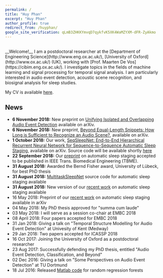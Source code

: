 ```yaml
---
permalink: /
title: "Huy Phan"
excerpt: "Huy Phan"
author_profile: true
redirect_from: /huyphan/
google_site_verification: qLmB3ZHKKYmvqD7qykfvK5XK4WaMZYXM-dFR-ZyAkmo
---
```


<br/>
__Welcome!__ I am a postdoctoral researcher at the [Department of Engineering Science](http://www.eng.ox.ac.uk/), [University of Oxford](http://www.ox.ac.uk/) (UK), working with [Prof. Maarten De Vos](https://cibim.eng.ox.ac.uk/). 
<!---I defended my Ph.D. (Dr.-Ing. in German system) thesis at the [Institute for Signal Processing](https://www.isip.uni-luebeck.de/), [University of Lübeck](https://www.uni-luebeck.de/) (Germany), working with [Prof. Alfred Mertins](https://www.isip.uni-luebeck.de/people/alfred-mertins.html). The thesis was awarded the grade "summa cum laude" and the [Bernd Fischer award](https://www.uni-luebeck.de/en/graduation/graduate-service/doctoral-awards/professor-bernd-fischer-preis-mint.html) for the best PhD thesis. I received my M.Eng. (by research) in Computer Engineering from the [School of Computer Engineering](http://scse.ntu.edu.sg/), [Nanyang Technological University](http://ntu.edu.sg/) (Singapore) and my B.Sc. in Computer Science from the [University of Science at Ho Chi Minh City](http://web.hcmus.edu.vn/en/) (Vietnam).-->
I investigate topics in the fields of machine learning and signal processing for temporal signal analysis. I am particularly interested in audio event detection, acoustic scene recognition, and biosignal analysis for sleep studies.
<!---
My research interests include machine learning and signal processing with applications in environmental sound analysis and healthcare.
-->

My CV is available [here](https://www.dropbox.com/s/g4ub8vbslvb3zfc/CV_Huy.pdf?dl=1).

News
---
* **6 November 2018:** New preprint on [Unifying Isolated and Overlapping Audio Event Detection](https://arxiv.org/pdf/1811.01092) available on arXiv.
* **6 November 2018:** New preprint, [Beyond Equal-Length Snippets: How Long is Sufficient to Recognize an Audio Scene?](https://arxiv.org/pdf/1811.01095), available on arXiv.
* **1 October 2018:** Our work, [SeqSleepNet: End-to-End Hierarchical Recurrent Neural Network for
  Sequence-to-Sequence Automatic Sleep Staging](https://arxiv.org/abs/1809.10932), available on arXiv. Source code will be available shortly [here](https://github.com/pquochuy/SeqSleepNet)
* **22 September 2018:** Our [preprint](http://arxiv.org/abs/1805.06546) on automatic sleep staging accepted to be published in IEEE Trans. Biomedical Engineering (TBME).
* **31 August 2018:** Awarded the Bernd Fisher award, University of Lübeck, for best PhD thesis
* **31 August 2018:** [MultitaskSleepNet](https://github.com/pquochuy/MultitaskSleepNet) source code for automatic sleep staging available
* **31 August 2018:** New version of our [recent work](http://arxiv.org/abs/1805.06546) on automatic sleep staging available
* 16 May 2018: Preprint of our [recent work](http://arxiv.org/abs/1805.06546) on automatic sleep staging available in arXiv
* 04 May 2018: My PhD thesis approved for "summa cum laude"
* 03 May 2018: I will serve as a session co-chair at EMBC 2018
* 08 April 2018: Four papers accepted for EMBC 2018
* 31 Jan 2018: Giving a talk on "Temporal Structure Modelling for Audio Event Detection" at Univesity of Kent (Medway)
* 29 Jan 2018: Two papers accepted for ICASSP 2018
* 16 Oct 2017: Joining the University of Oxford as a postdoctoral researcher
* 23 Aug 2017: Successfully defending my PhD thesis, entitled "Audio Event Detection, Classification, and Beyond"
* 02 Dec 2016: Giving a talk on "Some Perspectives on Audio Event Detection" at TU Dortmund
* 18 Jul 2016: Released [Matlab code](https://github.com/pquochuy/regression_forest) for random regression forests

